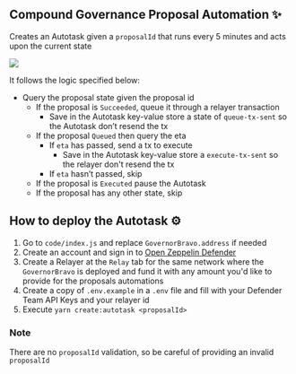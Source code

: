 ## Compound Governance Proposal Automation ✨

Creates an Autotask given a `proposalId` that runs every 5 minutes and acts upon the current state

![](https://compound.finance/images/gov_diagram.png)

It follows the logic specified below:

- Query the proposal state given the proposal id
  - If the proposal is `Succeeded`, queue it through a relayer transaction
    - Save in the Autotask key-value store a state of `queue-tx-sent` so the Autotask don’t resend the tx
  - If the proposal `Queued` then query the eta
    - If `eta` has passed, send a tx to execute
      - Save in the Autotask key-value store a `execute-tx-sent` so the relayer don't resend the tx
    - If `eta` hasn’t passed, skip
  - If the proposal is `Executed` pause the Autotask
  - If the proposal has any other state, skip

## How to deploy the Autotask ⚙️

1. Go to `code/index.js` and replace `GovernorBravo.address` if needed
3. Create an account and sign in to [Open Zeppelin Defender](https://defender.openzeppelin.com/)
4. Create a Relayer at the `Relay` tab for the same network where the `GovernorBravo` is deployed and fund it with any amount you'd like to provide for the proposals automations
5. Create a copy of `.env.example` in a `.env` file and fill with your Defender Team API Keys and your relayer id
6. Execute `yarn create:autotask <proposalId>`

### Note
There are no `proposalId` validation, so be careful of providing an invalid `proposalId`

